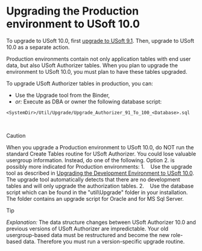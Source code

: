 # Upgrading the Production environment to USoft 10.0

To upgrade to USoft 10.0, first [upgrade to USoft 9.1](/docs/USoft%20for%20administrators/Upgrading%20to%20USoft%2010/Upgrading%20to%20USoft%2091.md). Then, upgrade to USoft 10.0 as a separate action.

Production environments contain not only application tables with end user data, but also USoft Authorizer tables. When you plan to upgrade the environment to USoft 10.0, you must plan to have these tables upgraded.

To upgrade USoft Authorizer tables in production, you can:

- Use the Upgrade tool from the Binder,
- *or:* Execute as DBA or owner the following database script:	
```
<SystemDir>/Util/Upgrade/Upgrade_Authorizer_91_To_100_<Database>.sql
```

 



> [!CAUTION]
> When you upgrade a Production environment to USoft 10.0, do NOT run the standard Create Tables routine for USoft Authorizer. You could lose valuable usergroup information. Instead, do one of the following. Option 2. is possibly more indicated for Production environments:
1.    Use the upgrade tool as described in [Upgrading the Development Environment to USoft 10.0](/docs/USoft%20for%20administrators/Upgrading%20to%20USoft%2010/Upgrading%20the%20Development%20environment%20to%20USoft%20100.md). The upgrade tool automatically detects that there are no development tables and will only upgrade the authorization tables.
2.    Use the database script which can be found in the "util\\Upgrade" folder in your installation. The folder contains an upgrade script for Oracle and for MS Sql Server.

> [!TIP]
> *Explanation:* The data structure changes between USoft Authorizer 10.0 and previous versions of USoft Authorizer are impredictable. Your old usergroup-based data must be restructured and become the new role-based data. Therefore you must run a version-specific upgrade routine.